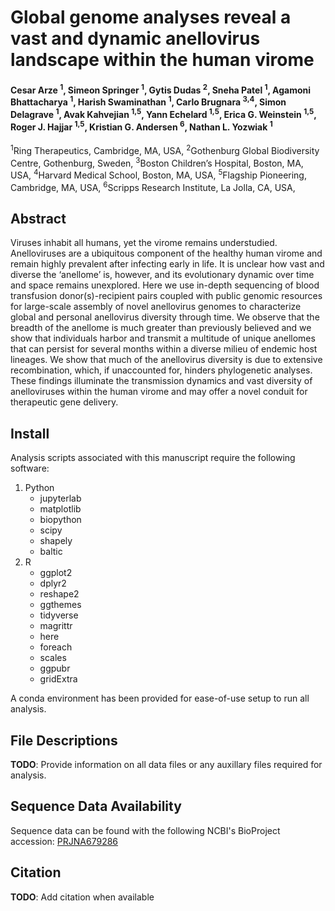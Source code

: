 # Global genome analyses reveal a vast and dynamic anellovirus landscape within the human virome
#### Cesar Arze <sup>1</sup>, Simeon Springer <sup>1</sup>, Gytis Dudas <sup>2</sup>, Sneha Patel <sup>1</sup>, Agamoni Bhattacharya <sup>1</sup>, Harish Swaminathan <sup>1</sup>, Carlo Brugnara <sup>3,4</sup>, Simon Delagrave <sup>1</sup>, Avak Kahvejian <sup>1,5</sup>, Yann Echelard <sup>1,5</sup>, Erica G. Weinstein <sup>1,5</sup>, Roger J. Hajjar <sup>1,5</sup>, Kristian G. Andersen <sup>6</sup>, Nathan L. Yozwiak <sup>1</sup>
<sup>1</sup>Ring Therapeutics, Cambridge, MA, USA,
<sup>2</sup>Gothenburg Global Biodiversity Centre, Gothenburg, Sweden,
<sup>3</sup>Boston Children’s Hospital, Boston, MA, USA,
<sup>4</sup>Harvard Medical School, Boston, MA, USA,
<sup>5</sup>Flagship Pioneering, Cambridge, MA, USA,
<sup>6</sup>Scripps Research Institute, La Jolla, CA, USA,

## Abstract
Viruses inhabit all humans, yet the virome remains understudied. Anelloviruses are a ubiquitous component of the healthy human virome and remain highly prevalent after infecting early in life. It is unclear how vast and diverse the ‘anellome’ is, however, and its evolutionary dynamic over time and space remains unexplored. Here we use in-depth sequencing of blood transfusion donor(s)-recipient pairs coupled with public genomic resources for large-scale assembly of novel anellovirus genomes to characterize global and personal anellovirus diversity through time. We observe that the breadth of the anellome is much greater than previously believed and we show that individuals harbor and transmit a multitude of unique anellomes that can persist for several months within a diverse milieu of endemic host lineages. We show that much of the anellovirus diversity is due to extensive recombination, which, if unaccounted for, hinders phylogenetic analyses. These findings illuminate the transmission dynamics and vast diversity of anelloviruses within the human virome and may offer a novel conduit for therapeutic gene delivery.

## Install
Analysis scripts associated with this manuscript require the following software:

1. Python
   - jupyterlab
   - matplotlib
   - biopython
   - scipy
   - shapely
   - baltic
2. R
   - ggplot2
   - dplyr2
   - reshape2
   - ggthemes
   - tidyverse
   - magrittr
   - here
   - foreach
   - scales
   - ggpubr
   - gridExtra

A conda environment has been provided for ease-of-use setup to run all analysis.

## File Descriptions
__TODO__: Provide information on all data files or any auxillary files required for analysis.

## Sequence Data Availability
Sequence data can be found with the following NCBI's BioProject accession: [PRJNA679286](https://www.ncbi.nlm.nih.gov/bioproject/PRJNA679286)

## Citation
__TODO__: Add citation when available
